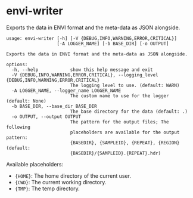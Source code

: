 # envi-writer

Exports the data in ENVI format and the meta-data as JSON alongside.

```
usage: envi-writer [-h] [-V {DEBUG,INFO,WARNING,ERROR,CRITICAL}]
                   [-A LOGGER_NAME] [-b BASE_DIR] [-o OUTPUT]

Exports the data in ENVI format and the meta-data as JSON alongside.

options:
  -h, --help            show this help message and exit
  -V {DEBUG,INFO,WARNING,ERROR,CRITICAL}, --logging_level {DEBUG,INFO,WARNING,ERROR,CRITICAL}
                        The logging level to use. (default: WARN)
  -A LOGGER_NAME, --logger_name LOGGER_NAME
                        The custom name to use for the logger (default: None)
  -b BASE_DIR, --base_dir BASE_DIR
                        The base directory for the data (default: .)
  -o OUTPUT, --output OUTPUT
                        The pattern for the output files; The following
                        placeholders are available for the output pattern:
                        {BASEDIR}, {SAMPLEID}, {REPEAT}, {REGION} (default:
                        {BASEDIR}/{SAMPLEID}.{REPEAT}.hdr)
```

Available placeholders:

* `{HOME}`: The home directory of the current user.
* `{CWD}`: The current working directory.
* `{TMP}`: The temp directory.
